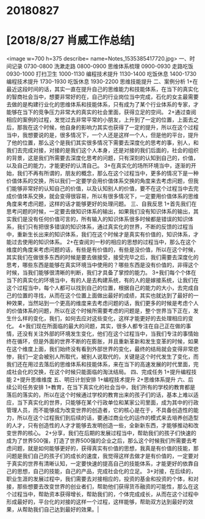 # 20180827

# [2018/8/27 肖威工作总结]

<image w=700 h=375 describe= name=Notes_1535385417720.jpg>
一、时间记录
0730-0800 洗漱走路
0800-0900 思维体系梳理
0900-0930 走路吃饭
0930-1000 打扫卫生
1000-1130 编程技术提升
1130-1400 吃饭休息
1400-1730 编程技术提升
1730-1930 吃饭休息
1930-2200 思维技能提升
二、案例分析
1+在最近这段时间的话，其实一直在提升自己的思维能力和技能体系，在当下的真实化的智商社会当中，想要非常好的在，自己的行业岗位当中完成，石化的女主最需要去做的是构建行业化的思维体系和技能体系，只有成为了某个行业体系的专家，才能够在当下的竞争压力非常大的真实的社会里面，获得立足的空间。
2+通过查阅相应的案例的过程，发觉过去非常平常的小朋友，上升到了一定的位置，上面去之后，那我在这个时候，他自身的影响力其实也获得了一定的提升，所以在这个过程当中，我想要说的是，很多情况下，一个人还是这样一个人，但是他的平台，提升了他的位置，那么这个是我们其实很多情况下需要去深度化的思考的事，别人，和我们去完成对接，对接的是我们这个人本身，还是对接的我们后面的，社会的组织的背景，这是我们所需要去深度化思考的问题，只有深刻的认知到自己的，价值，以及自己的能力，才能更好的认清自己。
3+在真实化的场所环境当中，逐渐的开始，我们不再有所谓的，朋友的概念，那么在这个过程当中，更多的情况下是一种价值体系的交换，所以我们一定要学会用价值体系交换的角度来去考虑问题，但我们能够非常好的认知自己的价值，以及认知别人的价值，要不在这个过程当中去完成价值体系交换，就会变得很容易，所以有很多情况下，一定要用价值体系的思维角度来考虑问题，这样的话才能够更好的处理问题。
三、自我反思
1+首先我们在思考问题的时候，一定要去做知识体系的输出，如果我们没有知识体系的输出，其实我们是没有任何价值可言的，所有输入的知识体系很多时候都是错误的知识体系，我们只有把很多错误的知识体系，通过真实化的世界，不断的反馈的过程当中，重新生长出来的知识体系，我们在这个时候才是真实有价值的，知识体系，才能过去使用的知识体系。
2+在查阅刘一秒的相应的思想的过程当中，那么在这个维度的角度来考虑问题的话，有些是有价值的，有些是没价值，所以在这个时候，其实我们在做很多东西的时候是要去做接受，接受完毕之后，我们需要去深度化的思考，哪些东西是能够在真实环境当中使用的？哪些东西是没有价值的，非得这个时候，当我们能够很清晰的判断，我们才具备了掌控的能力。
3+我们每个个体在当下的真实化的环境当中，有的人是去构建系统，有的人的是嫁接系统，让我们在这个过程当中，每个人都可以找到自己的位置，根据自己的能力的大小，去完成自己的位置的寻找，从而在这个位置上面做出最好的成绩，其实也就达到了最好的一种效果，当然站到一个更高的维度来去考虑问题的话，我们更多的时候是考虑个人的价值体系的问题，所以在这个时候所需要考虑的问题是，整个世界当下正在，发生什么样的变化，我们，如何去应对这些变化，这样才能更好的去处理相应的变化。
4+我们现在所面临的最大的问题，其实，很多人都专注在自己正在做的事情，还没有关注外部的环境发生变化，他们在这个过程当中，当我们专注的事情始终在循环，但是外面的世界不断的在膨胀，并且重新革新和发生变革的时候，如果在这个维度上面，我们始终没有看到外部世界的变化，最终的结局就会变得非常悲惨，我们一定会被别人所取代，被别人说取代的，关键是这个时代发生了变化，而我们还在用过去落后的思维体系和技能体系，来在当下的高速发展的时代里面，完成社会化的交换，在这个时候只能面临的淘汰结局。
四、完成任务
1+提升编程技能
2+提升思维维度
五、明日计划安排
1+编程技术提升
2+思维体系提升
六、后续公司任务安排
1+教育，在当下真实化的社会当中，我们所有的学校的教育都是落后的落实的，所以在这个时候通过学校的教育出来的孩子们的话，基本上难以适应，当下真实化的世界，只能够在某个行政单位和某家公司里面，成为其中的行政管理人员，而不能够成为改变世界的创造者，它的核心是在于，不具备创造性的能力，所以在这个过程我们到后续的话，要通过商业化的运作的模式来去培养创造型的人才，只有创造性的人才才能够去发明创造一些，全新新东西，才能够推动和改变世界的核心。
2+分享，我们在后期的发展过程当中，帮助我们的孩子们快速的成为了世界500强，打造了世界500强的企业之后，那么这个时候我们所需要去考虑问题，就是如何能够更好的，获得真实有价值的思想，我真是有价值的技能，那问题是我们自己的孩子们的成长的速度，我觉得这样去做才是有价值的，一定要对于真实的世界有清晰认知，一定要快速的提高自己的技能体系，才能更好的依靠自己的思想，自己的技能，自己的产品，完成社会化的立足。
3+对接，在后续的，职业生涯的发展过程中，我们需要去对接相应的，投资的基金和投资的个体，和对接，那些想要去改变世界的创业者们，帮助他们获得货币融资的可能性，那么在这个过程当中，帮助资本获得增长，帮助我们的，个体完成成长，从而在这个过程中形成最好的，平台化的对接的这样一个过程，这样能够，帮助双方达到最好的效果，从帮助我们自己达到最好的效果。|
